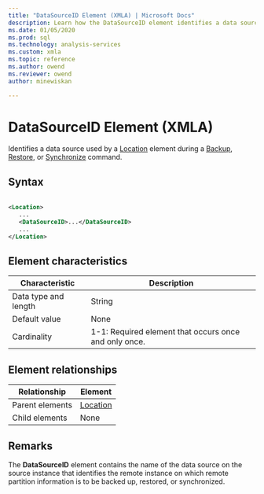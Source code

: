 ```yaml
---
title: "DataSourceID Element (XMLA) | Microsoft Docs"
description: Learn how the DataSourceID element identifies a data source used by a Location element during a Backup, Restore, or Synchronize command. 
ms.date: 01/05/2020
ms.prod: sql
ms.technology: analysis-services
ms.custom: xmla
ms.topic: reference
ms.author: owend
ms.reviewer: owend
author: minewiskan

---
```

# DataSourceID Element (XMLA)

  Identifies a data source used by a [Location](../xml-elements-properties/location-element-xmla.md) element during a [Backup](../xml-elements-commands/backup-element-xmla.md), [Restore](../xml-elements-commands/restore-element-xmla.md), or [Synchronize](../xml-elements-commands/synchronize-element-xmla.md) command.  
  
## Syntax  
  
```xml  
  
<Location>  
   ...  
   <DataSourceID>...</DataSourceID>  
   ...  
</Location>  
```  
  
## Element characteristics  
  
|Characteristic|Description|  
|--------------------|-----------------|  
|Data type and length|String|  
|Default value|None|  
|Cardinality|1-1: Required element that occurs once and only once.|  
  
## Element relationships  
  
|Relationship|Element|  
|------------------|-------------|  
|Parent elements|[Location](../xml-elements-properties/location-element-xmla.md)|  
|Child elements|None|  
  
## Remarks  
 The **DataSourceID** element contains the name of the data source on the source instance that identifies the remote instance on which remote partition information is to be backed up, restored, or synchronized.  
